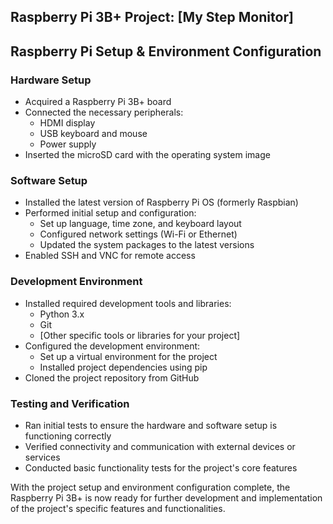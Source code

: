 ## Raspberry Pi 3B+ Project: [My Step Monitor]

## Raspberry Pi Setup & Environment Configuration

### Hardware Setup
- Acquired a Raspberry Pi 3B+ board
- Connected the necessary peripherals:
  - HDMI display
  - USB keyboard and mouse
  - Power supply
- Inserted the microSD card with the operating system image

### Software Setup
- Installed the latest version of Raspberry Pi OS (formerly Raspbian)
- Performed initial setup and configuration:
  - Set up language, time zone, and keyboard layout
  - Configured network settings (Wi-Fi or Ethernet)
  - Updated the system packages to the latest versions
- Enabled SSH and VNC for remote access

### Development Environment
- Installed required development tools and libraries:
  - Python 3.x
  - Git
  - [Other specific tools or libraries for your project]
- Configured the development environment:
  - Set up a virtual environment for the project
  - Installed project dependencies using pip
- Cloned the project repository from GitHub

### Testing and Verification
- Ran initial tests to ensure the hardware and software setup is functioning correctly
- Verified connectivity and communication with external devices or services
- Conducted basic functionality tests for the project's core features

With the project setup and environment configuration complete, the Raspberry Pi 3B+ is now ready for further development and implementation of the project's specific features and functionalities.
